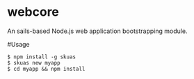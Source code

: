 # webcore
An sails-based Node.js web application bootstrapping module.

#Usage

    $ npm install -g skuas
    $ skuas new myapp
    $ cd myapp && npm install
